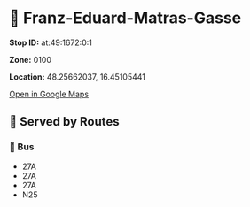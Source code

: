 # 🚉 Franz-Eduard-Matras-Gasse


**Stop ID:** at:49:1672:0:1

**Zone:** 0100

**Location:** 48.25662037, 16.45105441

[Open in Google Maps](https://www.google.com/maps?q=48.25662037,16.45105441)

## 🚆 Served by Routes

### 🚌 Bus
- 27A
- 27A
- 27A
- N25